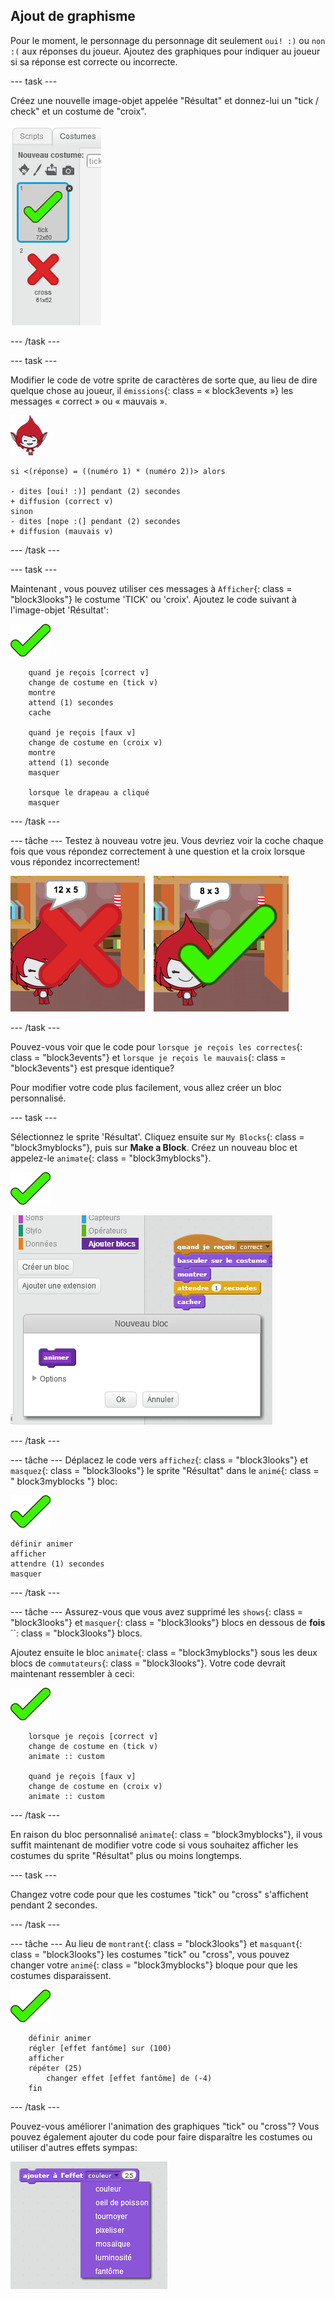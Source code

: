 ## Ajout de graphisme

Pour le moment, le personnage du personnage dit seulement `oui! :)` ou `non :(` aux réponses du joueur. Ajoutez des graphiques pour indiquer au joueur si sa réponse est correcte ou incorrecte.

\--- task \---

Créez une nouvelle image-objet appelée "Résultat" et donnez-lui un "tick / check" et un costume de "croix".

![Sprite avec tiques et costumes croisés](images/brain-result.png)

\--- /task \---

\--- task \---

Modifier le code de votre sprite de caractères de sorte que, au lieu de dire quelque chose au joueur, il `émissions`{: class = « block3events »} les messages « correct » ou « mauvais ».

![Personnage de sprite](images/giga-sprite.png)

```blocks3
si <(réponse) = ((numéro 1) * (numéro 2))> alors

- dites [oui! :)] pendant (2) secondes
+ diffusion (correct v)
sinon
- dites [nope :(] pendant (2) secondes
+ diffusion (mauvais v)

```

\--- /task \---

\--- task \---

Maintenant , vous pouvez utiliser ces messages à `Afficher`{: class = "block3looks"} le costume 'TICK' ou 'croix'. Ajoutez le code suivant à l'image-objet 'Résultat':

![Résultat sprite](images/result-sprite.png)

```blocks3
    quand je reçois [correct v]
    change de costume en (tick v)
    montre
    attend (1) secondes
    cache

    quand je reçois [faux v]
    change de costume en (croix v)
    montre
    attend (1) seconde
    masquer

    lorsque le drapeau a cliqué
    masquer
```

\--- /task \---

\--- tâche \--- Testez à nouveau votre jeu. Vous devriez voir la coche chaque fois que vous répondez correctement à une question et la croix lorsque vous répondez incorrectement!

![Cochez pour corriger, cocher pour mauvaise réponse](images/brain-test-answer.png)

\--- /task \---

Pouvez-vous voir que le code pour `lorsque je reçois les correctes`{: class = "block3events"} et `lorsque je reçois le mauvais`{: class = "block3events"} est presque identique?

Pour modifier votre code plus facilement, vous allez créer un bloc personnalisé.

\--- task \---

Sélectionnez le sprite 'Résultat'. Cliquez ensuite sur `My Blocks`{: class = "block3myblocks"}, puis sur **Make a Block**. Créez un nouveau bloc et appelez-le `animate`{: class = "block3myblocks"}.

![Résultat sprite](images/result-sprite.png)

![Créer un bloc appelé animer](images/brain-animate-function.png)

\--- /task \---

\--- tâche \--- Déplacez le code vers `affichez`{: class = "block3looks"} et `masquez`{: class = "block3looks"} le sprite "Résultat" dans le `animé`{: class = " block3myblocks "} bloc:

![Résultat sprite](images/result-sprite.png)

```blocks3
définir animer
afficher
attendre (1) secondes
masquer
```

\--- /task \---

\--- tâche \--- Assurez-vous que vous avez supprimé les `shows`{: class = "block3looks"} et `masquer`{: class = "block3looks"} blocs en dessous de **fois** ``: class = "block3looks"} blocs.

Ajoutez ensuite le bloc `animate`{: class = "block3myblocks"} sous les deux blocs de `commutateurs`{: class = "block3looks"}. Votre code devrait maintenant ressembler à ceci:

![Résultat sprite](images/result-sprite.png)

```blocks3
    lorsque je reçois [correct v]
    change de costume en (tick v)
    animate :: custom

    quand je reçois [faux v]
    change de costume en (croix v)
    animate :: custom
```

\--- /task \---

En raison du bloc personnalisé `animate`{: class = "block3myblocks"}, il vous suffit maintenant de modifier votre code si vous souhaitez afficher les costumes du sprite "Résultat" plus ou moins longtemps.

\--- task \---

Changez votre code pour que les costumes "tick" ou "cross" s'affichent pendant 2 secondes.

\--- /task \---

\--- tâche \--- Au lieu de `montrant`{: class = "block3looks"} et `masquant`{: class = "block3looks"} les costumes "tick" ou "cross", vous pouvez changer votre `animé`{: class = "block3myblocks"} bloque pour que les costumes disparaissent.

![Résultat sprite](images/result-sprite.png)

```blocks3
    définir animer
    régler [effet fantôme] sur (100)
    afficher
    répéter (25)
        changer effet [effet fantôme] de (-4)
    fin

```

\--- /task \---

Pouvez-vous améliorer l'animation des graphiques "tick" ou "cross"? Vous pouvez également ajouter du code pour faire disparaître les costumes ou utiliser d'autres effets sympas:

![capture d'écran](images/brain-effects.png)